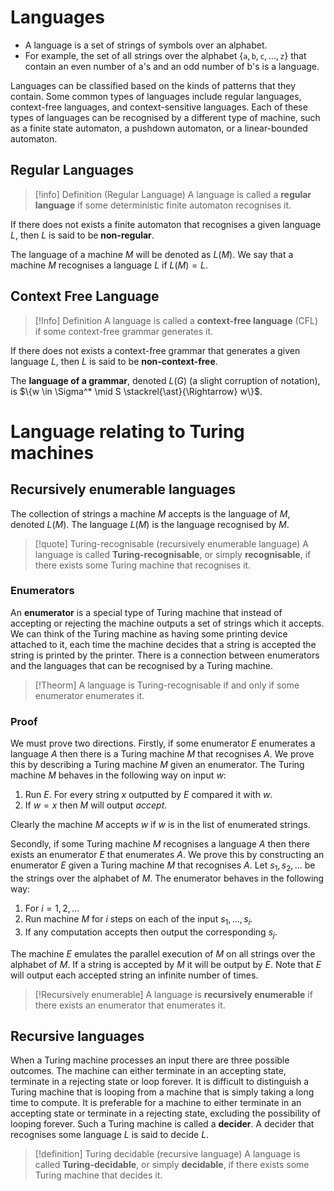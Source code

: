# Languages

- A language is a set of strings of symbols over an alphabet. 
- For example, the set of all strings over the alphabet $\{\texttt{a}, \texttt{b}, \texttt{c}, \ldots, \texttt{z}\}$ that contain an even number of a's and an odd number of b's is a language.

Languages can be classified based on the kinds of patterns that they contain. Some common types of languages include regular languages, context-free languages, and context-sensitive languages. Each of these types of languages can be recognised by a different type of machine, such as a finite state automaton, a pushdown automaton, or a linear-bounded automaton.
## Regular Languages

>[!info] Definition (Regular Language)
> A language is called a **regular language** if some deterministic finite automaton recognises it.

If there does not exists a finite automaton that recognises a given language $L$, then $L$ is said to be **non-regular**. 

The language of a machine $M$ will be denoted as $L(M)$. We say that a machine $M$ recognises a language $L$ if $L(M)=L$.
## Context Free Language

> [!Info] Definition
> A language is called a **context-free language** (CFL) if some context-free grammar generates it.

If there does not exists a context-free grammar that generates a given language $L$, then $L$ is said to be **non-context-free**. 

The **language of a grammar**, denoted $L(G)$ (a slight corruption of notation), is $\{w \in \Sigma^* \mid S \stackrel{\ast}{\Rightarrow} w\}$.

# Language relating to Turing machines

## Recursively enumerable languages 

The collection of strings a machine $M$ accepts is the language of $M$, denoted $L(M)$. The language $L(M)$ is the language recognised by $M$.

> [!quote] Turing-recognisable (recursively enumerable language)
> A language is called **Turing-recognisable**, or simply **recognisable**, if there exists some Turing machine that recognises it.
### Enumerators

An **enumerator** is a special type of Turing machine that instead of accepting or rejecting the machine outputs a set of strings which it accepts. We can think of the Turing machine as having some printing device attached to it, each time the machine decides that a string is accepted the string is printed by the printer. There is a connection between enumerators and the languages that can be recognised by a Turing machine.

> [!Theorm]
> A language is Turing-recognisable if and only if some enumerator enumerates it.

### Proof
We must prove two directions. Firstly, if some enumerator $E$ enumerates a language $A$ then there is a Turing machine $M$ that recognises $A$. We prove this by describing a Turing machine $M$ given an enumerator. The Turing machine $M$ behaves in the following way on input $w$:

1. Run $E$. For every string $x$ outputted by $E$ compared it with $w$.
2. If $w = x$ then $M$ will output _accept_.

Clearly the machine $M$ accepts $w$ if $w$ is in the list of enumerated strings.


Secondly, if some Turing machine $M$ recognises a language $A$ then there exists an enumerator $E$ that enumerates $A$. We prove this by constructing an enumerator $E$ given a Turing machine $M$ that recognises $A$. Let $s_1, s_2, \ldots$ be the strings over the alphabet of $M$. The enumerator behaves in the following way: 

1. For $i = 1, 2, \ldots$
2. Run machine $M$ for $i$ steps on each of the input $s_1, \ldots, s_i$.
3. If any computation accepts then output the corresponding $s_j$.

The machine $E$ emulates the parallel execution of $M$ on all strings over the alphabet of $M$. If a string is accepted by $M$ it will be output by $E$. Note that $E$ will output each accepted string an infinite number of times.

> [!Recursively enumerable]
A language is **recursively enumerable** if there exists an enumerator that enumerates it.

## Recursive languages

When a Turing machine processes an input there are three possible outcomes. The machine can either terminate in an accepting state, terminate in a rejecting state or loop forever. It is difficult to distinguish a Turing machine that is looping from a machine that is simply taking a long time to compute. It is preferable for a machine to either terminate in an accepting state or terminate in a rejecting state, excluding the possibility of looping forever. Such a Turing machine is called a **decider**. A decider that recognises some language $L$ is said to decide $L$.

>[!definition] Turing decidable (recursive language)
A language is called **Turing-decidable**, or simply **decidable**, if there exists some Turing machine that decides it.